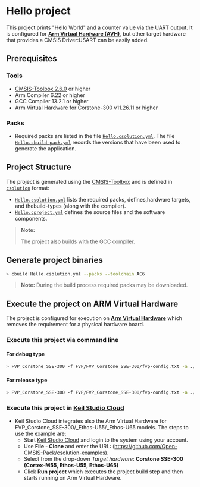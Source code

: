 # Hello project

This project prints "Hello World" and a counter value via the UART output. It is configured for [**Arm Virtual Hardware (AVH)**](https://developer.arm.com/Tools%20and%20Software/Arm%20Virtual%20Hardware), but other target hardware that provides a CMSIS Driver:USART can be easily added.

## Prerequisites

### Tools

- [CMSIS-Toolbox 2.6.0](https://github.com/Open-CMSIS-Pack/cmsis-toolbox/releases) or higher
- Arm Compiler 6.22 or higher
- GCC Compiler 13.2.1 or higher
- Arm Virtual Hardware for Corstone-300 v11.26.11 or higher

### Packs

- Required packs are listed in the file [`Hello.csolution.yml`](./Hello.csolution.yml). The file [`Hello.cbuild-pack.yml`](./Hello.cbuild-pack.yml) records the versions that have been used to generate the application.

## Project Structure

The project is generated using the [CMSIS-Toolbox](https://open-cmsis-pack.github.io/cmsis-toolbox/build-overview.md) and is defined in [`csolution`](https://open-cmsis-pack.github.io/cmsis-toolbox/YML-Input-Format.md) format:

- [`Hello.csolution.yml`](./Hello.csolution.yml) lists the required packs, defines,hardware targets, and thebuild-types (along with the compiler).
- [`Hello.cproject.yml`](./Hello.cproject.yml) defines the source files and the software components.

> **Note:**
>
> The project also builds with the GCC compiler.

## Generate project binaries

```bash
> cbuild Hello.csolution.yml --packs --toolchain AC6
```

>**Note:** During the build process required packs may be downloaded.

## Execute the project on ARM Virtual Hardware

The project is configured for execution on [**Arm Virtual Hardware**](https://developer.arm.com/Tools%20and%20Software/Arm%20Virtual%20Hardware) which removes the requirement for a physical hardware board.  

### Execute this project via command line

#### For debug type

```bash
> FVP_Corstone_SSE-300 -f FVP/FVP_Corstone_SSE-300/fvp-config.txt -a ./out/Debug/Hello.axf
```

#### For release type

```bash
> FVP_Corstone_SSE-300 -f FVP/FVP_Corstone_SSE-300/fvp-config.txt -a ./out/Release/Hello.axf
```

### Execute this project in [**Keil Studio Cloud**](https://studio.keil.arm.com/)

- Keil Studio Cloud integrates also the Arm Virtual Hardware for FVP_Corstone_SSE-300/_Ethos-U55/_Ethos-U65 models. The steps to use the example are:
    - Start [Keil Studio Cloud](https://studio.keil.arm.com/) and login to the system using your account.
    - Use **File - Clone** and enter the URL: (https://github.com/Open-CMSIS-Pack/csolution-examples).
    - Select from the drop-down *Target hardware*: **Corstone SSE-300 (Cortex-M55, Ethos-U55, Ethos-U65)**
    - Click **Run project** which executes the project build step and then starts running on Arm Virtual Hardware.
